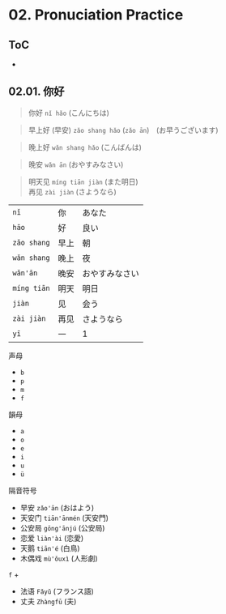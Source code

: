 <!--
Filename: 	note.md
Project: 	/Users/shume/Developer/zho/BasicLanguageLearningPart1/02
Author: 	shumez <https://github.com/shumez>
Created: 	2019-05-06 17:07:2
Modified: 	2019-05-08 11:41:11
-----
Copyright (c) 2019 shumez
-->

# 02. Pronuciation Practice

## ToC

* [](#)
    [](#)


## 02.01. 你好

> 你好 `nǐ hǎo` (こんにちは)  

> 早上好 (早安) `zǎo shang hǎo` (`zǎo ān`)　(お早うございます)  

> 晚上好 `wǎn shang hǎo` (こんばんは)  

> 晚安 `wǎn ān` (おやすみなさい)  

> 明天见 `míng tiān jiàn` (また明日)  
> 再见 `zài jiàn` (さようなら)



|               |       |               |
|---------------|-------|---------------|
| `nǐ`          | 你    | あなた        　|
| `hāo`         | 好    | 良い          　|
| `zǎo shang`   | 早上  | 朝              |
| `wǎn shang`   | 晚上  | 夜              |
| `wǎn'ān`      | 晚安  | おやすみなさい    |
| `míng tiān`   | 明天  | 明日            |
| `jiàn`        | 见    | 会う          　|
| `zài jiàn`    | 再见  | さようなら       |
| `yī`          | 一    | 1              |


声母

* `b`
* `p`
* `m`
* `f`

韻母

* `a`
* `o`
* `e`
* `i`
* `u`
* `ü`

隔音符号

* 早安 `zǎo'ān` (おはよう)
* 天安门 `tiān'ānmén` (天安門)
* 公安局 `gōng'ānjú` (公安局)
* 恋爱 `liàn'ài` (恋愛)
* 天鹅 `tiān'é` (白鳥)
* 木偶戏 `mù'ǒuxì` (人形劇)



`f` + 

* 法语 `Fǎyǔ` (フランス語)
* 丈夫 `Zhàngfū` (夫)


##

<!-- ref -->

<!-- fig -->

<!-- <style type="text/css">
	img{width: 51%; float: right;}
</style> -->